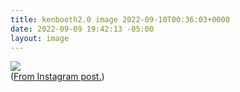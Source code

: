 ```yaml
---
title: kenbooth2.0 image 2022-09-10T00:36:03+0000
date: 2022-09-09 19:42:13 -05:00
layout: image
---
```


<img src="https://dl.dropboxusercontent.com/s/taysvho7laqb7m3/306539928_454322336735141_9151721864819457226_n?dl=0"><br>
(<a href="https://www.instagram.com/reel/CiTmkbqgII0/">From Instagram post.</a>)